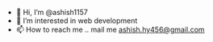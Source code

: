 - 👋 Hi, I’m @ashish1157
- 👀 I’m interested in web development
- 📫 How to reach me .. mail me ashish.hy456@gmail.com 

<!---
ashish1157/ashish1157 is a ✨ special ✨ repository because its `README.md` (this file) appears on your GitHub profile.
You can click the Preview link to take a look at your changes.
--->
